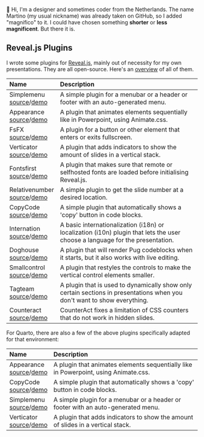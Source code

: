 👋 Hi, I'm a designer and sometimes coder from the Netherlands. The name Martino (my usual nickname) was already taken on GitHub, so I added "magnifico" to it. I could have chosen something **shorter** or **less magnificent**. But there it is.


## Reveal.js Plugins

I wrote some plugins for [Reveal.js](http://revealjs.com), mainly out of necessity for my own presentations. They are all open-source. Here's an [overview](https://martinomagnifico.github.io) of all of them.



|Name|Description|
|:-------------|:-------------|
| Simplemenu <br> [source](https://github.com/martinomagnifico/reveal.js-simplemenu)/[demo](https://martinomagnifico.github.io/reveal.js-simplemenu/demo.html) | A simple plugin for a menubar or a header or footer with an auto-generated menu.|
| Appearance <br> [source](https://github.com/martinomagnifico/reveal.js-appearance)/[demo](https://martinomagnifico.github.io/reveal.js-appearance/demo.html) | A plugin that animates elements sequentially like in Powerpoint, using Animate.css. |
| FsFX <br> [source](https://github.com/martinomagnifico/reveal.js-fsfx)/[demo](https://martinomagnifico.github.io/reveal.js-fsfx/demo.html) | A plugin for a button or other element that enters or exits fullscreen. |
| Verticator <br> [source](https://github.com/martinomagnifico/reveal.js-verticator)/[demo](https://martinomagnifico.github.io/reveal.js-verticator/demo.html) | A plugin that adds indicators to show the amount of slides in a vertical stack.|
| Fontsfirst <br> [source](https://github.com/martinomagnifico/reveal.js-fontsfirst)/[demo](https://martinomagnifico.github.io/reveal.js-fontsfirst/demo.html) | A plugin that makes sure that remote or selfhosted fonts are loaded before initialising Reveal.js.|
| Relativenumber <br> [source](https://github.com/martinomagnifico/reveal.js-relativenumber)/[demo](https://martinomagnifico.github.io/reveal.js-relativenumber/demo.html) | A simple plugin to get the slide number at a desired location.|
| CopyCode <br> [source](https://github.com/martinomagnifico/reveal.js-copycode)/[demo](https://martinomagnifico.github.io/reveal.js-copycode/demo.html) | A simple plugin that automatically shows a 'copy' button in code blocks. |
| Internation <br> [source](https://github.com/martinomagnifico/reveal.js-internation)/[demo](https://martinomagnifico.github.io/reveal.js-internation/demo.html) | A basic internationalization (i18n) or localization (i10n) plugin that lets the user choose a language for the presentation. |
| Doghouse <br> [source](https://github.com/martinomagnifico/reveal.js-doghouse)/[demo](https://martinomagnifico.github.io/reveal.js-doghouse/demo.html) | A plugin that will render Pug codeblocks when it starts, but it also works with live editing. |
| Smallcontrol <br> [source](https://github.com/martinomagnifico/reveal.js-smallcontrol)/[demo](https://martinomagnifico.github.io/reveal.js-smallcontrol/demo.html) | A plugin that restyles the controls to make the vertical control elements smaller. |
| Tagteam <br> [source](https://github.com/martinomagnifico/reveal.js-tagteam)/[demo](https://martinomagnifico.github.io/reveal.js-tagteam/demo.html) | A plugin that is used to dynamically show only certain sections in presentations when you don't want to show everything. |  |
| Counteract <br> [source](https://github.com/martinomagnifico/reveal.js-counteract)/[demo](https://martinomagnifico.github.io/reveal.js-counteract/demo.html) | CounterAct fixes a limitation of CSS counters that do not work in hidden slides. |



For Quarto, there are also a few of the above plugins specifically adapted for that environment:

|Name|Description|
|:-------------|:-------------|
| Appearance <br> [source](https://github.com/martinomagnifico/quarto-appearance)/[demo](https://martinomagnifico.github.io/quarto-appearance/docs/demo.html) | A plugin that animates elements sequentially like in Powerpoint, using Animate.css. |
| CopyCode <br> [source](https://github.com/martinomagnifico/quarto-copycode)/[demo](https://martinomagnifico.github.io/quarto-copycode/docs/demo.html) | A simple plugin that automatically shows a 'copy' button in code blocks. |
| Simplemenu <br> [source](https://github.com/martinomagnifico/quarto-simplemenu)/[demo](https://martinomagnifico.github.io/quarto-simplemenu/docs/demo.html) | A simple plugin for a menubar or a header or footer with an auto-generated menu.|
| Verticator <br> [source](https://github.com/martinomagnifico/quarto-verticator)/[demo](https://martinomagnifico.github.io/reveal.js-verticator/demo.html) | A plugin that adds indicators to show the amount of slides in a vertical stack.|
